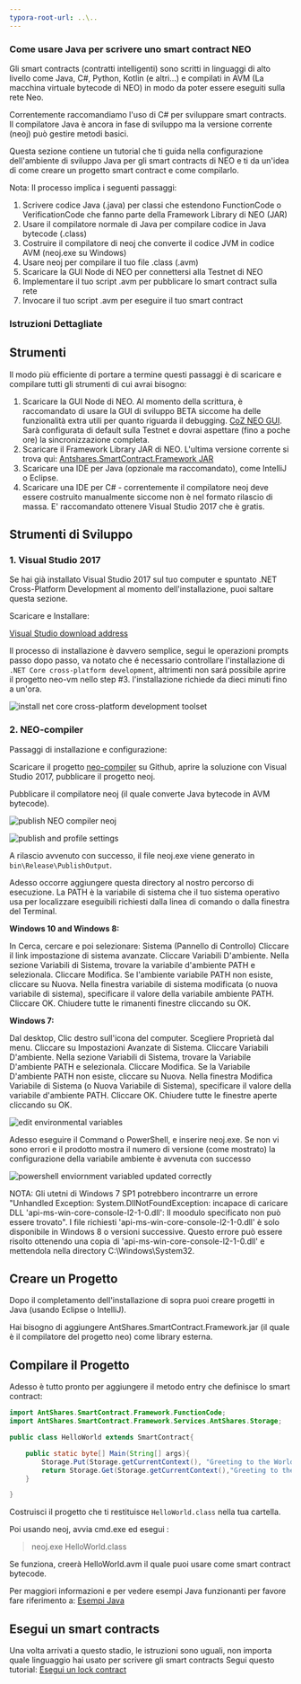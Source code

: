 ```yaml
---
typora-root-url: ..\..
---
```


### Come usare Java per scrivere uno smart contract NEO

Gli smart contracts (contratti intelligenti) sono scritti in linguaggi di alto livello come Java, C#, Python, Kotlin (e altri...) e compilati in AVM (La macchina virtuale bytecode di NEO) in modo da poter essere eseguiti sulla rete Neo. 

Correntemente raccomandiamo l'uso di C# per sviluppare smart contracts. Il compilatore Java è ancora in fase di sviluppo ma la versione corrente (neoj) può gestire metodi basici.

Questa sezione contiene un tutorial che ti guida nella configurazione dell'ambiente di sviluppo Java per gli smart contracts di NEO e ti da un'idea di ​​come creare un progetto smart contract e come compilarlo.

Nota: Il processo implica i seguenti passaggi:
1. Scrivere codice Java (.java) per classi che estendono FunctionCode o VerificationCode che fanno parte della Framework Library di NEO (JAR)
2. Usare il compilatore normale di Java per compilare codice in Java bytecode (.class)
3. Costruire il compilatore di neoj che converte il codice JVM in codice AVM (neoj.exe su Windows)
4. Usare neoj per compilare il tuo file .class (.avm)
5. Scaricare la GUI Node di NEO per connettersi alla Testnet di NEO
6. Implementare il tuo script .avm per pubblicare lo smart contract sulla rete
7. Invocare il tuo script .avm per eseguire il tuo smart contract

### Istruzioni Dettagliate

## Strumenti

Il modo più efficiente di portare a termine questi passaggi è di scaricare e compilare tutti gli strumenti di cui avrai bisogno:

1. Scaricare la GUI Node di NEO. Al momento della scrittura, è raccomandato di usare la GUI di sviluppo BETA siccome ha delle funzionalità extra utili per quanto riguarda il debugging. [CoZ NEO GUI](https://github.com/CityOfZion/neo-gui-developer). Sarà configurata di default sulla Testnet e dovrai aspettare (fino a poche ore) la sincronizzazione completa.
2. Scaricare il Framework Library JAR di NEO. L'ultima versione corrente si trova qui: [Antshares.SmartContract.Framework JAR](https://github.com/CityOfZion/neo-java-sdk/blob/master/target/org.neo.smartcontract.framework.jar)
3. Scaricare una IDE per Java (opzionale ma raccomandato), come IntelliJ o Eclipse.
4. Scaricare una IDE per C# - correntemente il compilatore neoj deve essere costruito manualmente siccome non è nel formato rilascio di massa. E' raccomandato ottenere Visual Studio 2017 che è gratis.

## Strumenti di Sviluppo

### 1. Visual Studio 2017

Se hai già installato Visual Studio 2017 sul tuo computer e spuntato .NET Cross-Platform Development al momento dell'installazione, puoi saltare questa sezione.

Scaricare e Installare:

[Visual Studio download address](https://www.visualstudio.com/products/visual-studio-community-vs)

Il processo di installazione è davvero semplice, segui le operazioni prompts passo dopo passo, va notato che é necessario controllare l'installazione di `.NET Core cross-platform development`, altrimenti non sará possibile aprire il progetto neo-vm nello step #3. l'installazione richiede da dieci minuti fino a un'ora.

![install net core cross-platform development toolset](/assets/install_core_cross_platform_development_toolset.png)

### 2. NEO-compiler

Passaggi di installazione e configurazione:

Scaricare il progetto [neo-compiler](https://github.com/neo-project/neo-compiler) su Github, aprire la soluzione con Visual Studio 2017, pubblicare il progetto neoj.

Pubblicare il compilatore neoj (il quale converte Java bytecode in AVM bytecode).

![publish NEO compiler neoj](/assets/publish_neo_compiler_neoj.png)

![publish and profile settings](/assets/publish_and_profile_settings.png)

A rilascio avvenuto con successo, il file neoj.exe viene generato in `bin\Release\PublishOutput`.

Adesso occorre aggiungere questa directory al nostro percorso di esecuzione. La PATH è la variabile di sistema che il tuo sistema operativo usa per localizzare eseguibili richiesti dalla linea di comando o dalla finestra del Terminal.

**Windows 10 and Windows 8:**

  In Cerca, cercare e poi selezionare: Sistema (Pannello di Controllo)
  Cliccare il link impostazione di sistema avanzate.
  Cliccare Variabili D'ambiente. Nella sezione Variabili di Sistema, trovare la variabile d'ambiente PATH e selezionala. Cliccare Modifica. Se l'ambiente variabile PATH non esiste, cliccare su Nuova.
  Nella finestra variabile di sistema modificata (o nuova variabile di sistema), specificare il valore della variabile ambiente PATH. Cliccare OK. Chiudere tutte le rimanenti finestre cliccando su OK.

**Windows 7:**

  Dal desktop, Clic destro sull'icona del computer.
  Scegliere Proprietà dal menu.
  Cliccare su Impostazioni Avanzate di Sistema.
  Cliccare Variabili D'ambiente. Nella sezione Variabili di Sistema, trovare la Variabile D'ambiente PATH e selezionala. Cliccare Modifica. Se la Variabile D'ambiente PATH non esiste, cliccare su Nuova. 
  Nella finestra Modifica Variabile di Sistema (o Nuova Variabile di Sistema), specificare il valore della variabile d'ambiente PATH. Cliccare OK. Chiudere tutte le finestre aperte cliccando su OK.

![edit environmental variables](/assets/edit_environmental_variables.png)

Adesso eseguire il Command o PowerShell, e inserire neoj.exe. Se non vi sono errori e il prodotto mostra il numero di versione (come mostrato) la configurazione della variabile ambiente è avvenuta con successo

![powershell enviornment variabled updated correctly](/assets/powershell_enviornment_variabled_updated_correctly.png)

NOTA: Gli utetni di Windows 7 SP1 potrebbero incontrarre un errore "Unhandled Exception: System.DllNotFoundException: incapace di caricare DLL 'api-ms-win-core-console-l2-1-0.dll': Il moodulo specificato non può essere trovato". I file richiesti 'api-ms-win-core-console-l2-1-0.dll' è solo disponibile in Windows 8 o versioni successive. Questo errore può essere risolto ottenendo una copia di 'api-ms-win-core-console-l2-1-0.dll' e mettendola nella directory C:\Windows\System32.

## Creare un Progetto

Dopo il completamento dell'installazione di sopra puoi creare progetti in Java (usando Eclipse o IntelliJ).

Hai bisogno di aggiungere AntShares.SmartContract.Framework.jar (il quale è  il compilatore del progetto neo) come library esterna.


## Compilare il Progetto

Adesso è tutto pronto per aggiungere il metodo entry che definisce lo smart contract:

```Java
import AntShares.SmartContract.Framework.FunctionCode;
import AntShares.SmartContract.Framework.Services.AntShares.Storage;

public class HelloWorld extends SmartContract{

    public static byte[] Main(String[] args){
        Storage.Put(Storage.getCurrentContext(), "Greeting to the World", "Hello World!");
        return Storage.Get(Storage.getCurrentContext(),"Greeting to the World");
    }

}
```

Costruisci il progetto che ti restituisce `HelloWorld.class` nella tua cartella.

Poi usando neoj, avvia cmd.exe ed esegui :
> neoj.exe HelloWorld.class

Se funziona, creerà HelloWorld.avm il quale puoi usare come smart contract bytecode.

Per maggiori informazioni e per vedere esempi Java funzionanti per favore fare riferimento a: [Esempi Java](https://github.com/neo-project/examples-java)

## Esegui un smart contracts

Una volta arrivati a questo stadio, le istruzioni sono uguali, non importa quale linguaggio hai usato per scrivere gli smart contracts 
Segui questo tutorial: [Esegui un lock contract](http://docs.neo.org/en-us/sc/tutorial/Lock2.html)

